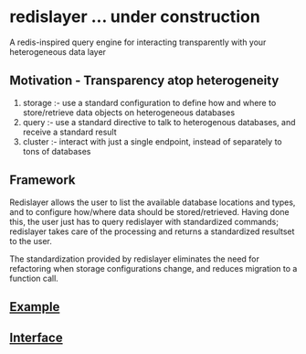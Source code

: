 # redislayer  ... under construction
A redis-inspired query engine for interacting transparently with your heterogeneous data layer

## Motivation - Transparency atop heterogeneity
1. storage :- use a standard configuration to define how and where to store/retrieve data objects on heterogeneous databases
2. query :- use a standard directive to talk to heterogenous databases, and receive a standard result
3. cluster :- interact with just a single endpoint, instead of separately to tons of databases

## Framework
Redislayer allows the user to list the available database locations and types, and to configure how/where data should be stored/retrieved. Having done this, the user just has to query redislayer with standardized commands; redislayer takes care of the processing and returns a standardized resultset to the user.

The standardization provided by redislayer eliminates the need for refactoring when storage configurations change, and reduces migration to a function call.

## [Example](https://github.com/scorpevans/redislayer/blob/master/nodejs/example.js)
## [Interface](https://github.com/scorpevans/redislayer/blob/master/nodejs/redislayer.js)
